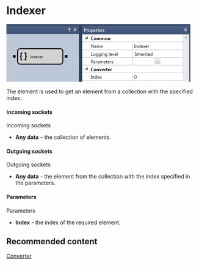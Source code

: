 # Indexer

![Designer Indexer 00](../images/Designer_Indexer_00.png)

The element is used to get an element from a collection with the specified index. 

#### Incoming sockets

Incoming sockets

- **Any data** – the collection of elements.

#### Outgoing sockets

Outgoing sockets

- **Any data** \- the element from the collection with the index specified in the parameters.

#### Parameters

Parameters

- **Index** \- the index of the required element.

## Recommended content

[Converter](Designer_Converter.md)
